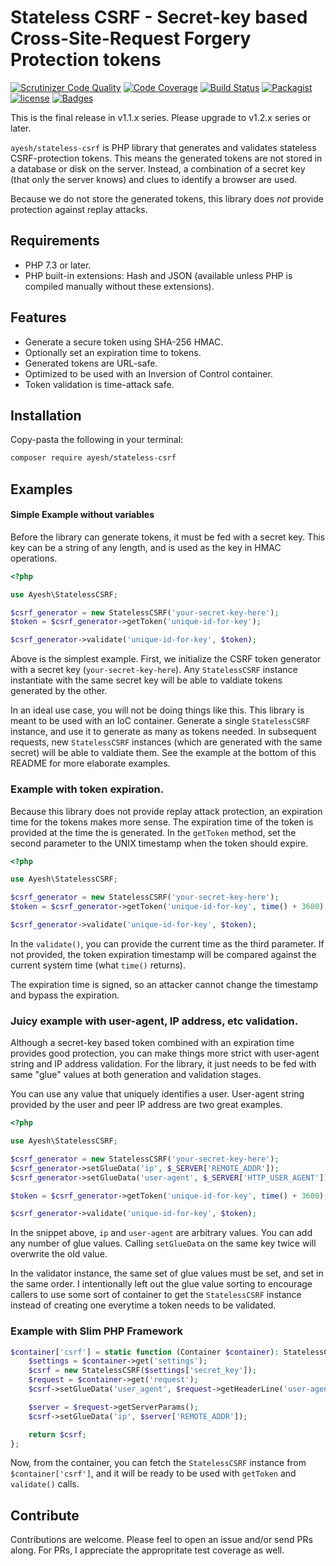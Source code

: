 # Stateless CSRF - Secret-key based Cross-Site-Request Forgery Protection tokens

[![Scrutinizer Code Quality](https://scrutinizer-ci.com/g/Ayesh/StatelessCSRF/badges/quality-score.png?b=v1.1.x)](https://scrutinizer-ci.com/g/Ayesh/StatelessCSRF/?branch=v1.1.x)  [![Code Coverage](https://scrutinizer-ci.com/g/Ayesh/StatelessCSRF/badges/coverage.png?b=v1.1.x)](https://scrutinizer-ci.com/g/Ayesh/StatelessCSRF/?branch=v1.1.x)  [![Build Status](https://scrutinizer-ci.com/g/Ayesh/StatelessCSRF/badges/build.png?b=v1.1.x)](https://scrutinizer-ci.com/g/Ayesh/StatelessCSRF/build-status/v1.1.x)  [![Packagist](https://img.shields.io/packagist/v/ayesh/stateless-csrf.svg)](https://packagist.org/packages/ayesh/stateless-csrf) [![license](https://img.shields.io/github/license/Ayesh/StatelessCSRF.svg)](https://github.com/Ayesh/StatelessCSRF) [![Badges](https://img.shields.io/badge/badges-too_many-brightgreen.svg?style=flat)]()

This is the final release in v1.1.x series. Please upgrade to v1.2.x series or later.

`ayesh/stateless-csrf` is PHP library that generates and validates stateless CSRF-protection tokens. This means the generated tokens are not stored in a database or disk on the server. Instead, a combination of a secret key (that only the server knows) and clues to identify a browser are used.

Because we do not store the generated tokens, this library does _not_ provide protection against replay attacks.

## Requirements
 - PHP 7.3 or later. 
 - PHP built-in extensions: Hash and JSON (available unless PHP is compiled manually without these extensions). 
 
## Features
 - Generate a secure token using SHA-256 HMAC. 
 - Optionally set an expiration time to tokens. 
 - Generated tokens are URL-safe. 
 - Optimized to be used with an Inversion of Control container. 
 - Token validation is time-attack safe.


## Installation

Copy-pasta the following in your terminal:
```bash
composer require ayesh/stateless-csrf
```
## Examples
#### Simple Example without variables

Before the library can generate tokens, it must be fed with a secret key. This key can be a string of any length, and is used as the key in HMAC operations. 

```php
<?php 

use Ayesh\StatelessCSRF;

$csrf_generator = new StatelessCSRF('your-secret-key-here');
$token = $csrf_generator->getToken('unique-id-for-key');

$csrf_generator->validate('unique-id-for-key', $token);
```

Above is the simplest example. First, we initialize the CSRF token generator with a secret key (`your-secret-key-here`). Any `StatelessCSRF` instance instantiate with the same secret key will be able to valdiate tokens generated by the other.  

In an ideal use case, you will not be doing things like this. This library is meant to be used with an IoC container. Generate a single `StatelessCSRF` instance, and use it to generate as many as tokens needed. In subsequent requests, new `StatelessCSRF` instances (which are generated with the same secret) will be able to valdiate them. See the example at the bottom of this README for more elaborate examples. 

### Example with token expiration.

Because this library does not provide replay attack protection, an expiration time for the tokens makes more sense. The expiration time of the token is provided at the time the is generated. In the `getToken` method, set the second parameter to the UNIX timestamp when the token should expire.

```php
<?php 

use Ayesh\StatelessCSRF;

$csrf_generator = new StatelessCSRF('your-secret-key-here');
$token = $csrf_generator->getToken('unique-id-for-key', time() + 3600); // Expires in an hour.

$csrf_generator->validate('unique-id-for-key', $token);
```
In the `validate()`, you can provide the current time as the third parameter. If not provided, the token expiration timestamp will be compared against the current system time (what `time()` returns). 

The expiration time is signed, so an attacker cannot change the timestamp and bypass the expiration.

### Juicy example with user-agent, IP address, etc validation. 

Although a secret-key based token combined with an expiration time provides good protection, you can make things more strict with user-agent string and IP address validation. For the library, it just needs to be fed with same "glue" values at both generation and validation stages. 

You can use any value that uniquely identifies a user. User-agent string provided by the user and peer IP address are two great examples. 

```php
<?php 

use Ayesh\StatelessCSRF;

$csrf_generator = new StatelessCSRF('your-secret-key-here');
$csrf_generator->setGlueData('ip', $_SERVER['REMOTE_ADDR']);
$csrf_generator->setGlueData('user-agent', $_SERVER['HTTP_USER_AGENT']);

$token = $csrf_generator->getToken('unique-id-for-key', time() + 3600); // Expires in an hour.

$csrf_generator->validate('unique-id-for-key', $token);
```

In the snippet above, `ip` and `user-agent` are arbitrary values. You can add any number of glue values. Calling `setGlueData` on the same key twice will overwrite the old value. 

In the validator instance, the same set of glue values must be set, and set in the same order. I intentionally left out the glue value sorting to encourage callers to use some sort of container to get the `StatelessCSRF` instance instead of creating one everytime a token needs to be validated. 

### Example with Slim PHP Framework
```php
$container['csrf'] = static function (Container $container): StatelessCSRF {
	$settings = $container->get('settings');
	$csrf = new StatelessCSRF($settings['secret_key']);
	$request = $container->get('request');
	$csrf->setGlueData('user_agent', $request->getHeaderLine('user-agent'));

	$server = $request->getServerParams();
	$csrf->setGlueData('ip', $server['REMOTE_ADDR']);

	return $csrf;
};
```

Now, from the container, you can fetch the `StatelessCSRF` instance from `$container['csrf']`, and it will be ready to be used with `getToken` and `validate()` calls. 

## Contribute

Contributions are welcome. Please feel to open an issue and/or send PRs along. For PRs, I appreciate the appropritate test coverage as well.
